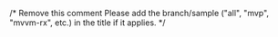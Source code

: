 /* Remove this comment Please add the branch/sample ("all", "mvp", "mvvm-rx", etc.) in the title if it applies. */
